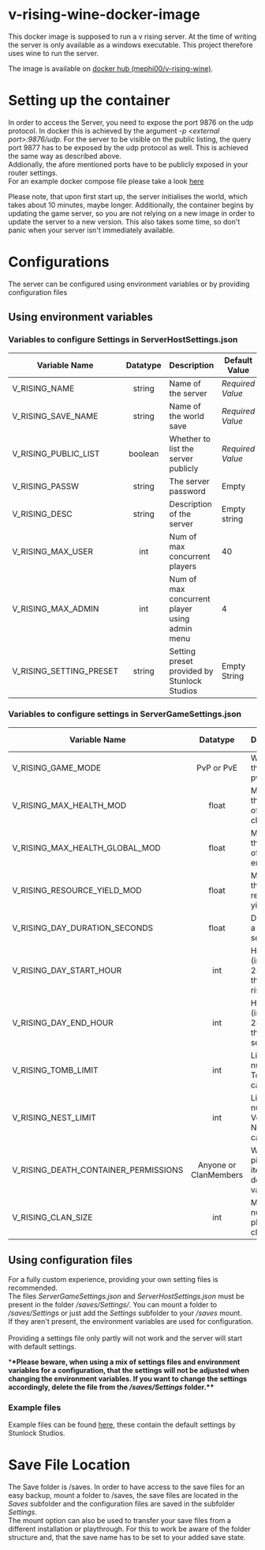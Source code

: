 # v-rising-wine-docker-image

This docker image is supposed to run a v rising server.
At the time of writing the server is only available as a windows executable.
This project therefore uses wine to run the server.

The image is available on [docker hub (mephi00/v-rising-wine)](https://hub.docker.com/r/mephi00/v-rising-wine).

# Setting up the container

In order to access the Server, you need to expose the port 9876 on the udp protocol. In docker this is achieved by the argument _-p \<external port>:9876/udp_. For the server to be visible on the public listing, the query port 9877 has to be exposed by the udp protocol as well. This is achieved the same way as described above. <br>
Addionally, the afore mentioned ports have to be publicly exposed in your router settings.<br>
For an example docker compose file please take a look [here](./docker-compose.yaml)
<br>

Please note, that upon first start up, the server initialises the world, which takes about 10 minutes, maybe longer. Additionally, the container begins by updating the game server, so you are not relying on a new image in order to update the server to a new version. This also takes some time, so don't panic when your server isn't immediately available.

# Configurations

The server can be configured using environment variables or by providing configuration files

## Using environment variables

### Variables to configure Settings in ServerHostSettings.json

| Variable Name           | Datatype | Description                                   | Default Value    |
| ----------------------- | :------: | --------------------------------------------- | ---------------- |
| V_RISING_NAME           |  string  | Name of the server                            | _Required Value_ |
| V_RISING_SAVE_NAME      |  string  | Name of the world save                        | _Required Value_ |
| V_RISING_PUBLIC_LIST    | boolean  | Whether to list the server publicly           | _Required Value_ |
| V_RISING_PASSW          |  string  | The server password                           | Empty            |
| V_RISING_DESC           |  string  | Description of the server                     | Empty string     |
| V_RISING_MAX_USER       |   int    | Num of max concurrent players                 | 40               |
| V_RISING_MAX_ADMIN      |   int    | Num of max concurrent player using admin menu | 4                |
| V_RISING_SETTING_PRESET |  string  | Setting preset provided by Stunlock Studios   | Empty String     |

### Variables to configure settings in ServerGameSettings.json

| Variable Name                        |       Datatype        | Description                                       | Default Value |
| ------------------------------------ | :-------------------: | ------------------------------------------------- | :-----------: |
| V_RISING_GAME_MODE                   |      PvP or PvE       | Whether the game is pvp or pve                    |      PvP      |
| V_RISING_MAX_HEALTH_MOD              |         float         | Modifier for the health of player characters      |      1.0      |
| V_RISING_MAX_HEALTH_GLOBAL_MOD       |         float         | Modifier for the health of all entities           |      1.0      |
| V_RISING_RESOURCE_YIELD_MOD          |         float         | Modifier for the resource yield                   |      1.0      |
| V_RISING_DAY_DURATION_SECONDS        |         float         | Duration of a day in seconds                      |    1080.0     |
| V_RISING_DAY_START_HOUR              |          int          | Hour of the (in-game) 24h day for the sun to rise |       9       |
| V_RISING_DAY_END_HOUR                |          int          | Hour of the (in-game) 24h day for the sun to set  |      17       |
| V_RISING_TOMB_LIMIT                  |          int          | Limit of number of Tombs in a castle              |      12       |
| V_RISING_NEST_LIMIT                  |          int          | Limit of number of Vermite Nests in a castle      |       4       |
| V_RISING_DEATH_CONTAINER_PERMISSIONS | Anyone or ClanMembers | Who can pick up items of a dead vampire           |    Anyone     |
| V_RISING_CLAN_SIZE                   |          int          | Maximum number of players in a clan               |       4       |

## Using configuration files

For a fully custom experience, providing your own setting files is recommended. <br>
The files _ServerGameSettings.json_ and _ServerHostSettings.json_ must be present in the folder _/saves/Settings/_.
You can mount a folder to _/saves/Settings_ or just add the _Settings_ subfolder to your _/saves_ mount. <br>
If they aren't present, the environment variables are used for configuration.<br><br>
Providing a settings file only partly will not work and the server will start with default settings.

\***\*Please beware, when using a mix of settings files and environment variables for a configuration, that the settings will not be adjusted when changing the environment variables. If you want to change the settings accordingly, delete the file from the _/saves/Settings_ folder.\*\***

### Example files

Example files can be found [here](./examples), these contain the default settings by Stunlock Studios.

# Save File Location

The Save folder is /saves. In order to have access to the save files for an easy backup, mount a folder to /saves, the save files are located in the _Saves_ subfolder and the configuration files are saved in the subfolder _Settings_.<br>
The mount option can also be used to transfer your save files from a different installation or playthrough. For this to work be aware of the folder structure and, that the save name has to be set to your added save state.
